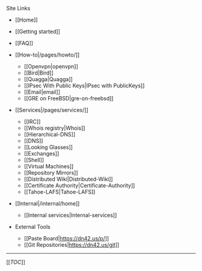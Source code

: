 <div class='toc-title'>Site Links</div>

 * [[Home]]
  * [[Getting started]]
  * [[FAQ]]

* [[How-to|/pages/howto/]]
  * [[Openvpn|openvpn]]
  * [[Bird|Bird]]
  * [[Quagga|Quagga]]
  * [[IPsec With Public Keys|IPsec with PublicKeys]]
  * [[Email|email]]
  * [[GRE on FreeBSD|gre-on-freebsd]]

* [[Services|/pages/services/]]
  * [[IRC]]
  * [[Whois registry|Whois]]
  * [[Hierarchical-DNS]]
  * [[DNS]]  
  * [[Looking Glasses]]
  * [[Exchanges]]
  * [[Shell]]
  * [[Virtual Machines]]
  * [[Repository Mirrors]]
  * [[Distributed Wiki|Distributed-Wiki]]
  * [[Certificate Authority|Certificate-Authority]]
  * [[Tahoe-LAFS|Tahoe-LAFS]]

* [[Internal|/internal/home]]
  * [[Internal services|Internal-services]]

* External Tools
  * [[Paste Board|https://dn42.us/p/]]
  * [[Git Repositories|https://dn42.us/git]]

--------------

[[_TOC_]]


